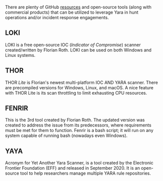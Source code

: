 There are plenty of GitHub [resources](https://github.com/InQuest/awesome-yara) and open-source tools (along with commercial products) that can be utilized to leverage Yara in hunt operations and/or incident response engagements.
## LOKI
LOKI is a free open-source IOC (_Indicator of Compromise_) scanner created/written by Florian Roth. LOKI can be used on both Windows and Linux systems.
## THOR
THOR _Lite_ is Florian's newest multi-platform IOC AND YARA scanner. There are precompiled versions for Windows, Linux, and macOS. A nice feature with THOR Lite is its scan throttling to limit exhausting CPU resources.
## FENRIR
This is the 3rd tool created by Florian Roth. The updated version was created to address the issue from its predecessors, where requirements must be met for them to function. Fenrir is a bash script; it will run on any system capable of running bash (nowadays even Windows).
## YAYA
Acronym for Yet Another Yara Scanner, is a tool created by the Electronic Frontier Foundation (EFF) and released in September 2020. It is an open-source tool to help researchers manage multiple YARA rule repositories.
